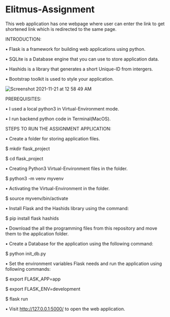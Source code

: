 # Elitmus-Assignment
This web application has one webpage where user can enter the link to get shortened link which is redirected to the same page.


INTRODUCTION:

•	Flask is a framework for building web applications using python.

•	SQLite is a Database engine that you can use to store application data.

•	Hashids is a library that generates a short Unique-ID from intergers.

•	Bootstrap toolkit is used to style your application.

![Screenshot 2021-11-21 at 12 58 49 AM](https://user-images.githubusercontent.com/94466436/142756768-d0d1cabf-97d8-4720-abd4-f3da98b963b2.png)



PREREQUISITES:

•	I used a local python3 in Virtual-Environment mode.

•	I run backend python code in Terminal(MacOS).



STEPS TO RUN THE ASSIGNMENT APPLICATION:

•	Create a folder for storing application files.

$ mkdir flask_project

$ cd flask_project

•	Creating Python3 Virtual-Environment files in the folder.

$  python3 -m venv myvenv

•	Activating the Virtual-Environment in the folder.

$ source myvenv/bin/activate

•	Install Flask and the Hashids library using the command:

$ pip install flask hashids

•	Download the all the programming files from this repository and move them to the application folder.

•	Create  a Database for the application using the following command:

$ python init_db.py

•	Set the environment variables Flask needs and run the application using following commands:

$ export FLASK_APP=app

$ export FLASK_ENV=development

$ flask run

•	Visit http://127.0.0.1:5000/ to open the web application.
